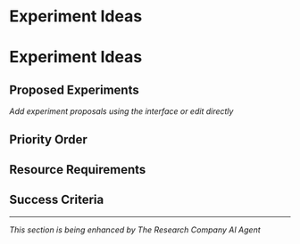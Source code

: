 # Experiment Ideas

# Experiment Ideas

## Proposed Experiments
*Add experiment proposals using the interface or edit directly*

## Priority Order


## Resource Requirements


## Success Criteria



---
*This section is being enhanced by The Research Company AI Agent*
